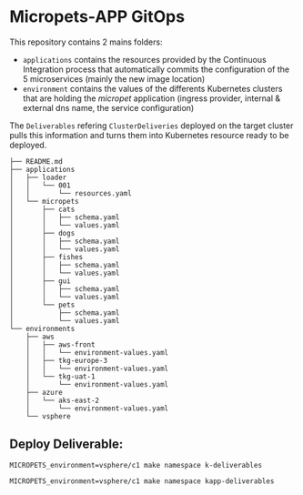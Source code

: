 # Micropets-APP GitOps

This repository contains 2 mains folders:
* `applications` contains the resources provided by the Continuous Integration process that automatically commits the configuration of the 5 microservices (mainly the new image location) 
* `environment` contains the values of the differents Kubernetes clusters that are holding the *micropet* application (ingress provider, internal & external dns name, the service configuration)

The `Deliverables` refering `ClusterDeliveries` deployed on the target cluster pulls this information and turns them into Kubernetes resource ready to be deployed.

````
├── README.md
├── applications
│   ├── loader
│   │   └── 001
│   │       └── resources.yaml
│   └── micropets
│       ├── cats
│       │   ├── schema.yaml
│       │   └── values.yaml
│       ├── dogs
│       │   ├── schema.yaml
│       │   └── values.yaml
│       ├── fishes
│       │   ├── schema.yaml
│       │   └── values.yaml
│       ├── gui
│       │   ├── schema.yaml
│       │   └── values.yaml
│       └── pets
│           ├── schema.yaml
│           └── values.yaml
└── environments
    ├── aws
    │   ├── aws-front
    │   │   └── environment-values.yaml
    │   ├── tkg-europe-3
    │   │   └── environment-values.yaml
    │   └── tkg-uat-1
    │       └── environment-values.yaml
    ├── azure
    │   └── aks-east-2
    │       └── environment-values.yaml
    └── vsphere
````

## Deploy Deliverable:

````
MICROPETS_environment=vsphere/c1 make namespace k-deliverables
`````

````
MICROPETS_environment=vsphere/c1 make namespace kapp-deliverables
`````